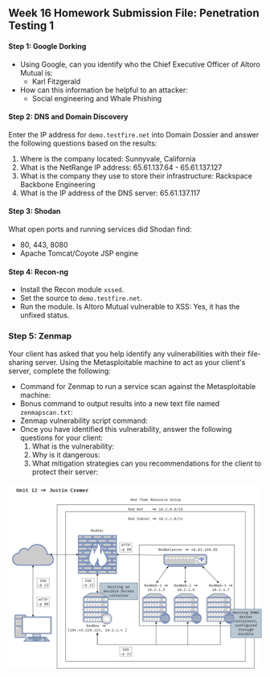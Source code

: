 ## Week 16 Homework Submission File: Penetration Testing 1
#### Step 1: Google Dorking
- Using Google, can you identify who the Chief Executive Officer of Altoro Mutual is:
	- Karl Fitzgerald
- How can this information be helpful to an attacker:
	- Social engineering and Whale Phishing	

#### Step 2: DNS and Domain Discovery
Enter the IP address for `demo.testfire.net` into Domain Dossier and answer the following questions based on the results:
  1. Where is the company located: Sunnyvale, California
  2. What is the NetRange IP address: 65.61.137.64 - 65.61.137.127
  3. What is the company they use to store their infrastructure: Rackspace Backbone Engineering
  4. What is the IP address of the DNS server: 65.61.137.117
#### Step 3: Shodan
What open ports and running services did Shodan find:
- 80, 443, 8080
- Apache Tomcat/Coyote JSP engine
#### Step 4: Recon-ng
- Install the Recon module `xssed`. 
- Set the source to `demo.testfire.net`. 
- Run the module. 
Is Altoro Mutual vulnerable to XSS: Yes, it has the unfixed status.
### Step 5: Zenmap
Your client has asked that you help identify any vulnerabilities with their file-sharing server. Using the Metasploitable machine to act as your client's server, complete the following:
- Command for Zenmap to run a service scan against the Metasploitable machine: 
 - Bonus command to output results into a new text file named `zenmapscan.txt`:
- Zenmap vulnerability script command: 
- Once you have identified this vulnerability, answer the following questions for your client:
  1. What is the vulnerability:
  2. Why is it dangerous:
  3. What mitigation strategies can you recommendations for the client to protect their server:

![Network Diagram REPLACE ME](https://github.com/jamesdewhirst/Automated-ELK-Stack-Deployment/blob/main/Diagrams/submission_file.png)

